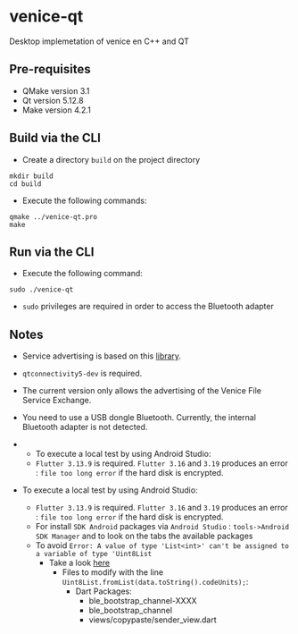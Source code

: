 # venice-qt
Desktop implemetation of venice en C++ and QT

## Pre-requisites
- QMake version 3.1
- Qt version 5.12.8
- Make version 4.2.1

## Build via the CLI
- Create a directory `build` on the project directory
```
mkdir build
cd build
```
- Execute the following commands:

```
qmake ../venice-qt.pro
make
```
## Run via the CLI

- Execute the following command:
```
sudo ./venice-qt
```

  - `sudo` privileges are required in order to access the Bluetooth adapter



## Notes

- Service advertising is based on this [library](https://doc.qt.io/qt-5/qtbluetooth-le-overview.html#advertising-services).  
- `qtconnectivity5-dev`  is required.
- The current version only allows the advertising of the Venice File Service Exchange.
- You need to use a USB dongle Bluetooth. Currently, the internal Bluetooth adapter is not detected.
-   - To execute a local test by using Android Studio:
    - `Flutter 3.13.9` is required. `Flutter 3.16` and `3.19` produces an error : `file too long error` if the hard disk is encrypted.

- To execute a local test by using Android Studio:
  - `Flutter 3.13.9` is required. `Flutter 3.16` and `3.19` produces an error : `file too long error` if the hard disk is encrypted.
  - For install `SDK Android` packages via `Android Studio` : `tools->Android SDK Manager` and to look on the tabs the available packages
  - To avoid `Error: A value of type 'List<int>' can't be assigned to a variable of type 'Uint8List`
    - Take a look [here](https://coflutter.com/dart-flutter-how-to-convert-string-to-uint8list/)
      - Files to modify with the line `Uint8List.fromList(data.toString().codeUnits);`:
        - Dart Packages:
          - ble_bootstrap_channel-XXXX
          - ble_bootstrap_channel
          - views/copypaste/sender_view.dart

